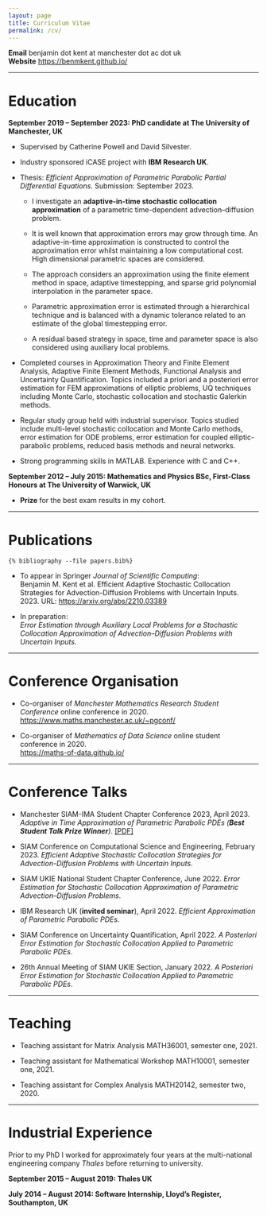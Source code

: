 ```yaml
---
layout: page
title: Curriculum Vitae
permalink: /cv/
---
```



**Email** benjamin dot kent at manchester dot ac dot uk  
**Website** <https://benmkent.github.io/>

------------------------------------------------------------------------

# Education

**September 2019 – September 2023: PhD candidate at The University of
Manchester, UK**

-   Supervised by Catherine Powell and David Silvester.

-   Industry sponsored iCASE project with **IBM Research UK**.

-   Thesis: *Efficient Approximation of Parametric Parabolic Partial Differential Equations*.
    Submission: September 2023.

    -   I investigate an **adaptive-in-time stochastic collocation approximation** of a parametric time-dependent advection–diffusion problem.

    -   It is well known that approximation errors may grow through time. An adaptive-in-time approximation is constructed to
        control the approximation error whilst maintaining a low computational cost. High dimensional parametric spaces are considered.

    -   The approach considers an approximation using the finite element method in space, adaptive timestepping, and sparse grid polynomial interpolation in the parameter space.

    -   Parametric approximation error is estimated through a hierarchical technique and is balanced with a dynamic tolerance related to an estimate of the global timestepping error.

    -   A residual based strategy in space, time and parameter space is also considered using auxiliary local problems.

-   Completed courses in Approximation Theory and Finite Element
    Analysis, Adaptive Finite Element Methods, Functional Analysis and
    Uncertainty Quantification. Topics included a priori and a
    posteriori error estimation for FEM approximations of elliptic
    problems, UQ techniques including Monte Carlo, stochastic
    collocation and stochastic Galerkin methods.

-   Regular study group held with industrial supervisor. Topics studied
    include multi-level stochastic collocation and Monte Carlo methods,
    error estimation for ODE problems, error estimation for coupled
    elliptic-parabolic problems, reduced basis methods and neural
    networks.

-   Strong programming skills in MATLAB. Experience with C and C++.

**September 2012 – July 2015: Mathematics and Physics BSc, First-Class
Honours at The University of Warwick, UK**

-   **Prize** for the best exam results in my cohort.

------------------------------------------------------------------------

# Publications

    {% bibliography --file papers.bib%}
-   To appear in Springer *Journal of Scientific Computing*:\
    Benjamin M. Kent et al. Efficient Adaptive Stochastic Collocation Strategies for Advection-Diffusion Problems with Uncertain Inputs. 2023. URL: <https://arxiv.org/abs/2210.03389>

-   In preparation:  
    *Error Estimation through Auxiliary Local Problems for a Stochastic
    Collocation Approximation of Advection–Diffusion Problems with
    Uncertain Inputs.*

------------------------------------------------------------------------

# Conference Organisation

-   Co-organiser of *Manchester Mathematics Research Student Conference*
    online conference in 2020.  
    <https://www.maths.manchester.ac.uk/~pgconf/>

-   Co-organiser of *Mathematics of Data Science* online student
    conference in 2020.  
    <https://maths-of-data.github.io/>

------------------------------------------------------------------------

# Conference Talks

-   Manchester SIAM-IMA Student Chapter Conference 2023, April 2023.
    *Adaptive in Time Approximation of Parametric Parabolic PDEs (**Best
    Student Talk Prize Winner**)*.
    [\[PDF\]](/assets/slides/bk-siam-student-conference.pdf)

-   SIAM Conference on Computational Science and Engineering, February 2023. *Efficient Adaptive Stochastic Collocation Strategies for
    Advection-Diffusion Problems with Uncertain Inputs*.

-   SIAM UKIE National Student Chapter Conference, June 2022. *Error
    Estimation for Stochastic Collocation Approximation of Parametric
    Advection–Diffusion Problems*.

-   IBM Research UK (**invited seminar**), April 2022. *Efficient
    Approximation of Parametric Parabolic PDEs*.

-   SIAM Conference on Uncertainty Quantification, April 2022. *A
    Posteriori Error Estimation for Stochastic Collocation Applied to
    Parametric Parabolic PDEs*.

-   26th Annual Meeting of SIAM UKIE Section, January 2022. *A
    Posteriori Error Estimation for Stochastic Collocation Applied to
    Parametric Parabolic PDEs*.

------------------------------------------------------------------------

# Teaching

-   Teaching assistant for Matrix Analysis MATH36001, semester one, 2021.

-   Teaching assistant for Mathematical Workshop MATH10001, semester one, 2021.

-   Teaching assistant for Complex Analysis MATH20142, semester two, 2020.

------------------------------------------------------------------------

# Industrial Experience

Prior to my PhD I worked for approximately four years at the
multi-national engineering company *Thales* before returning to
university.

**September 2015 – August 2019: Thales UK**

**July 2014 – August 2014: Software Internship,
Lloyd’s Register, Southampton, UK**
